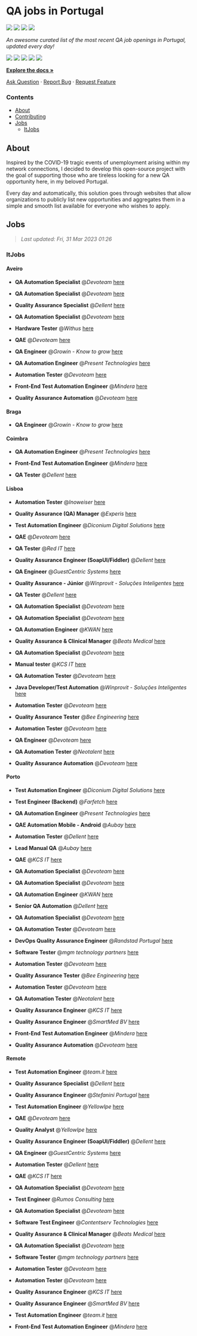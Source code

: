QA jobs in Portugal
========================

![](https://img.shields.io/static/v1?label=%F0%9F%8C%9F&message=If%20Useful&color=BC4E99)
[![](https://img.shields.io/github/stars/sergiomartins8/qa-jobs-in-portugal)](https://github.com/sergiomartins8/qa-jobs-in-portugal/stargazers)
[![](https://img.shields.io/github/forks/sergiomartins8/qa-jobs-in-portugal)](https://github.com/sergiomartins8/qa-jobs-in-portugal/network/members)
[![](https://img.shields.io/badge/-sergiomartins8-blue?logo=Linkedin&logoColor=white)](https://www.linkedin.com/in/sergiomartins8/)

_An awesome curated list of the most recent QA job openings in Portugal, updated every day!_

[![](https://img.shields.io/github/v/release/sergiomartins8/qa-jobs-in-portugal)](https://github.com/sergiomartins8/qa-jobs-in-portugal/releases)
[![](https://github.com/sergiomartins8/qa-jobs-in-portugal/workflows/release/badge.svg)](https://github.com/sergiomartins8/qa-jobs-in-portugal/actions?query=workflow%3Arelease)
[![](https://img.shields.io/github/issues/sergiomartins8/qa-jobs-in-portugal)](https://github.com/sergiomartins8/qa-jobs-in-portugal/issues)
[![](https://img.shields.io/github/contributors/sergiomartins8/qa-jobs-in-portugal)](https://github.com/sergiomartins8/qa-jobs-in-portugal/graphs/contributors)
[![](https://img.shields.io/github/license/sergiomartins8/qa-jobs-in-portugal)](https://github.com/sergiomartins8/qa-jobs-in-portugal/blob/master/LICENSE)

**[Explore the docs »](https://github.com/sergiomartins8/qa-jobs-in-portugal/blob/master/docs/DOCUMENTATION.md)**

[Ask Question](https://github.com/sergiomartins8/qa-jobs-in-portugal/issues) 
·
[Report Bug](https://github.com/sergiomartins8/qa-jobs-in-portugal/issues)
·
[Request Feature](https://github.com/sergiomartins8/qa-jobs-in-portugal/issues)

### Contents
* [About](#about)
* [Contributing](https://github.com/sergiomartins8/qa-jobs-in-portugal/blob/master/docs/CONTRIBUTING.md)
* [Jobs](#jobs)
  * [ItJobs](#itjobs)

## About
Inspired by the COVID-19 tragic events of unemployment arising within my network connections, I decided to develop this open-source project with the goal of supporting those who are tireless looking for a new QA opportunity here, in my beloved Portugal.

Every day and automatically, this solution goes through websites that allow organizations to publicly list new opportunities and aggregates them in a simple and smooth list available for everyone who wishes to apply.

Jobs
---------

> _Last updated: Fri, 31 Mar 2023 01:26_

### ItJobs

#### Aveiro

- **QA Automation Specialist** @_Devoteam_ [here](https://www.itjobs.pt/oferta/455925/qa-automation-specialist)


- **QA Automation Specialist** @_Devoteam_ [here](https://www.itjobs.pt/oferta/456476/qa-automation-specialist)


- **Quality Assurance Specialist** @_Dellent_ [here](https://www.itjobs.pt/oferta/456114/quality-assurance-specialist)


- **QA Automation Specialist** @_Devoteam_ [here](https://www.itjobs.pt/oferta/456132/qa-automation-specialist)


- **Hardware Tester** @_Withus_ [here](https://www.itjobs.pt/oferta/456685/hardware-tester)


- **QAE** @_Devoteam_ [here](https://www.itjobs.pt/oferta/457026/qae)


- **QA Engineer** @_Growin - Know to grow_ [here](https://www.itjobs.pt/oferta/457804/qa-engineer)


- **QA Automation Engineer** @_Present Technologies_ [here](https://www.itjobs.pt/oferta/456733/qa-automation-engineer)


- **Automation Tester** @_Devoteam_ [here](https://www.itjobs.pt/oferta/455184/automation-tester)


- **Front-End Test Automation Engineer** @_Mindera_ [here](https://www.itjobs.pt/oferta/456374/front-end-test-automation-engineer)


- **Quality Assurance Automation** @_Devoteam_ [here](https://www.itjobs.pt/oferta/455182/quality-assurance-automation)

#### Braga

- **QA Engineer** @_Growin - Know to grow_ [here](https://www.itjobs.pt/oferta/457804/qa-engineer)

#### Coimbra

- **QA Automation Engineer** @_Present Technologies_ [here](https://www.itjobs.pt/oferta/456733/qa-automation-engineer)


- **Front-End Test Automation Engineer** @_Mindera_ [here](https://www.itjobs.pt/oferta/456374/front-end-test-automation-engineer)


- **QA Tester** @_Dellent_ [here](https://www.itjobs.pt/oferta/455665/qa-tester)

#### Lisboa

- **Automation Tester** @_Inoweiser_ [here](https://www.itjobs.pt/oferta/455555/automation-tester)


- **Quality Assurance (QA) Manager** @_Experis_ [here](https://www.itjobs.pt/oferta/457917/quality-assurance-qa-manager)


- **Test Automation Engineer** @_Diconium Digital Solutions_ [here](https://www.itjobs.pt/oferta/457620/test-automation-engineer)


- **QAE** @_Devoteam_ [here](https://www.itjobs.pt/oferta/457026/qae)


- **QA Tester** @_Red IT_ [here](https://www.itjobs.pt/oferta/455799/qa-tester)


- **Quality Assurance Engineer (SoapUI/Fiddler)** @_Dellent_ [here](https://www.itjobs.pt/oferta/456940/quality-assurance-engineer-soapui-fiddler)


- **QA Engineer** @_GuestCentric Systems_ [here](https://www.itjobs.pt/oferta/456789/qa-engineer)


- **Quality Assurance - Júnior** @_Winprovit - Soluções Inteligentes_ [here](https://www.itjobs.pt/oferta/457083/quality-assurance-junior)


- **QA Tester** @_Dellent_ [here](https://www.itjobs.pt/oferta/455665/qa-tester)


- **QA Automation Specialist** @_Devoteam_ [here](https://www.itjobs.pt/oferta/455925/qa-automation-specialist)


- **QA Automation Specialist** @_Devoteam_ [here](https://www.itjobs.pt/oferta/456476/qa-automation-specialist)


- **QA Automation Engineer** @_KWAN_ [here](https://www.itjobs.pt/oferta/456651/qa-automation-engineer)


- **Quality Assurance & Clinical Manager** @_Beats Medical_ [here](https://www.itjobs.pt/oferta/456976/quality-assurance-clinical-manager)


- **QA Automation Specialist** @_Devoteam_ [here](https://www.itjobs.pt/oferta/456132/qa-automation-specialist)


- **Manual tester** @_KCS IT_ [here](https://www.itjobs.pt/oferta/456201/manual-tester)


- **QA Automation Tester** @_Devoteam_ [here](https://www.itjobs.pt/oferta/455660/qa-automation-tester)


- **Java Developer/Test Automation** @_Winprovit - Soluções Inteligentes_ [here](https://www.itjobs.pt/oferta/457080/java-developer-test-automation)


- **Automation Tester** @_Devoteam_ [here](https://www.itjobs.pt/oferta/455729/automation-tester-hybrid)


- **Quality Assurance Tester** @_Bee Engineering_ [here](https://www.itjobs.pt/oferta/456982/quality-assurance-tester)


- **Automation Tester** @_Devoteam_ [here](https://www.itjobs.pt/oferta/455184/automation-tester)


- **QA Engineer** @_Devoteam_ [here](https://www.itjobs.pt/oferta/455648/qa-engineer)


- **QA Automation Tester** @_Neotalent_ [here](https://www.itjobs.pt/oferta/456213/qa-automation-tester)


- **Quality Assurance Automation** @_Devoteam_ [here](https://www.itjobs.pt/oferta/455182/quality-assurance-automation)

#### Porto

- **Test Automation Engineer** @_Diconium Digital Solutions_ [here](https://www.itjobs.pt/oferta/457620/test-automation-engineer)


- **Test Engineer (Backend)** @_Farfetch_ [here](https://www.itjobs.pt/oferta/457256/test-engineer-backend)


- **QA Automation Engineer** @_Present Technologies_ [here](https://www.itjobs.pt/oferta/456733/qa-automation-engineer)


- **QAE Automation Mobile - Android** @_Aubay_ [here](https://www.itjobs.pt/oferta/454719/qae-automation-mobile-android)


- **Automation Tester** @_Dellent_ [here](https://www.itjobs.pt/oferta/457274/automation-tester)


- **Lead Manual QA** @_Aubay_ [here](https://www.itjobs.pt/oferta/456893/lead-manual-qa)


- **QAE** @_KCS IT_ [here](https://www.itjobs.pt/oferta/456865/qae)


- **QA Automation Specialist** @_Devoteam_ [here](https://www.itjobs.pt/oferta/455925/qa-automation-specialist)


- **QA Automation Specialist** @_Devoteam_ [here](https://www.itjobs.pt/oferta/456476/qa-automation-specialist)


- **QA Automation Engineer** @_KWAN_ [here](https://www.itjobs.pt/oferta/456651/qa-automation-engineer)


- **Senior QA Automation** @_Dellent_ [here](https://www.itjobs.pt/oferta/457181/senior-qa-automation)


- **QA Automation Specialist** @_Devoteam_ [here](https://www.itjobs.pt/oferta/456132/qa-automation-specialist)


- **QA Automation Tester** @_Devoteam_ [here](https://www.itjobs.pt/oferta/455660/qa-automation-tester)


- **DevOps Quality Assurance Engineer** @_Randstad Portugal_ [here](https://www.itjobs.pt/oferta/455615/devops-quality-assurance-engineer)


- **Software Tester** @_mgm technology partners_ [here](https://www.itjobs.pt/oferta/456545/software-tester)


- **Automation Tester** @_Devoteam_ [here](https://www.itjobs.pt/oferta/455729/automation-tester-hybrid)


- **Quality Assurance Tester** @_Bee Engineering_ [here](https://www.itjobs.pt/oferta/456982/quality-assurance-tester)


- **Automation Tester** @_Devoteam_ [here](https://www.itjobs.pt/oferta/455184/automation-tester)


- **QA Automation Tester** @_Neotalent_ [here](https://www.itjobs.pt/oferta/456213/qa-automation-tester)


- **Quality Assurance Engineer** @_KCS IT_ [here](https://www.itjobs.pt/oferta/456856/quality-assurance-engineer)


- **Quality Assurance Engineer** @_SmartMed BV_ [here](https://www.itjobs.pt/oferta/456848/quality-assurance-engineer)


- **Front-End Test Automation Engineer** @_Mindera_ [here](https://www.itjobs.pt/oferta/456374/front-end-test-automation-engineer)


- **Quality Assurance Automation** @_Devoteam_ [here](https://www.itjobs.pt/oferta/455182/quality-assurance-automation)

#### Remote

- **Test Automation Engineer** @_team.it_ [here](https://www.itjobs.pt/oferta/456890/test-automation-engineer)


- **Quality Assurance Specialist** @_Dellent_ [here](https://www.itjobs.pt/oferta/456114/quality-assurance-specialist)


- **Quality Assurance Engineer** @_Stefanini Portugal_ [here](https://www.itjobs.pt/oferta/456745/quality-assurance-engineer)


- **Test Automation Engineer** @_YellowIpe_ [here](https://www.itjobs.pt/oferta/455689/test-automation-engineer)


- **QAE** @_Devoteam_ [here](https://www.itjobs.pt/oferta/457026/qae)


- **Quality Analyst** @_YellowIpe_ [here](https://www.itjobs.pt/oferta/456713/quality-analyst)


- **Quality Assurance Engineer (SoapUI/Fiddler)** @_Dellent_ [here](https://www.itjobs.pt/oferta/456940/quality-assurance-engineer-soapui-fiddler)


- **QA Engineer** @_GuestCentric Systems_ [here](https://www.itjobs.pt/oferta/456789/qa-engineer)


- **Automation Tester** @_Dellent_ [here](https://www.itjobs.pt/oferta/457274/automation-tester)


- **QAE** @_KCS IT_ [here](https://www.itjobs.pt/oferta/456865/qae)


- **QA Automation Specialist** @_Devoteam_ [here](https://www.itjobs.pt/oferta/455925/qa-automation-specialist)


- **Test Engineer** @_Rumos Consulting_ [here](https://www.itjobs.pt/oferta/457638/test-engineer)


- **QA Automation Specialist** @_Devoteam_ [here](https://www.itjobs.pt/oferta/456476/qa-automation-specialist)


- **Software Test Engineer** @_Contentserv Technologies_ [here](https://www.itjobs.pt/oferta/456055/software-test-engineer)


- **Quality Assurance & Clinical Manager** @_Beats Medical_ [here](https://www.itjobs.pt/oferta/456976/quality-assurance-clinical-manager)


- **QA Automation Specialist** @_Devoteam_ [here](https://www.itjobs.pt/oferta/456132/qa-automation-specialist)


- **Software Tester** @_mgm technology partners_ [here](https://www.itjobs.pt/oferta/456545/software-tester)


- **Automation Tester** @_Devoteam_ [here](https://www.itjobs.pt/oferta/455729/automation-tester-hybrid)


- **Automation Tester** @_Devoteam_ [here](https://www.itjobs.pt/oferta/455184/automation-tester)


- **Quality Assurance Engineer** @_KCS IT_ [here](https://www.itjobs.pt/oferta/456856/quality-assurance-engineer)


- **Quality Assurance Engineer** @_SmartMed BV_ [here](https://www.itjobs.pt/oferta/456848/quality-assurance-engineer)


- **Test Automation Engineer** @_team.it_ [here](https://www.itjobs.pt/oferta/457295/team-test-automation-engineer)


- **Front-End Test Automation Engineer** @_Mindera_ [here](https://www.itjobs.pt/oferta/456374/front-end-test-automation-engineer)

